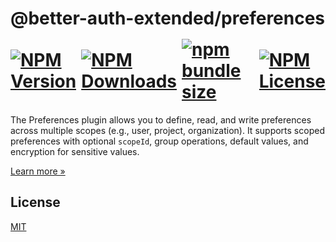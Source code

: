 <h1>
    @better-auth-extended/preferences
    <div style="display:flex;align-items:center;gap:0.5rem;margin-top:1rem;margin-bottom:0.5rem" aria-hidden="true">
        <a href="https://www.npmjs.com/package/@better-auth-extended/preferences">
          <img alt="NPM Version" src="https://img.shields.io/npm/v/@better-auth-extended/preferences?style=flat-square">
        </a>
        <a href="https://www.npmjs.com/package/@better-auth-extended/preferences">
          <img alt="NPM Downloads" src="https://img.shields.io/npm/dm/@better-auth-extended/preferences?style=flat-square">
        </a>
        <a href="#">
          <img alt="npm bundle size" src="https://img.shields.io/bundlephobia/min/@better-auth-extended/preferences?style=flat-square">
        </a>
        <a href="https://github.com/jslno/better-auth-extended/blob/feat/onboarding/packages/plugins/preferences/LICENSE.md">
          <img alt="NPM License" src="https://img.shields.io/npm/l/@better-auth-extended/preferences?style=flat-square">
        </a>
    </div>
</h1>

The Preferences plugin allows you to define, read, and write preferences across multiple scopes (e.g., user, project, organization). It supports scoped preferences with optional `scopeId`, group operations, default values, and encryption for sensitive values.

[Learn more »](https://better-auth-extended.jsolano.de/docs/plugins/preferences)

## License

[MIT](LICENSE.md)
